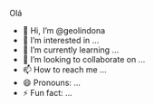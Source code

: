 Olá

- 👋 Hi, I’m @geolindona
- 👀 I’m interested in ...
- 🌱 I’m currently learning ...
- 💞️ I’m looking to collaborate on ...
- 📫 How to reach me ...
- 😄 Pronouns: ...
- ⚡ Fun fact: ...

<!---
geolindona/geolindona is a ✨ special ✨ repository because its `README.md` (this file) appears on your GitHub profile.
You can click the Preview link to take a look at your changes.
--->
